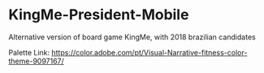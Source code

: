# KingMe-President-Mobile
Alternative version of board game KingMe, with 2018 brazilian candidates 

Palette Link: https://color.adobe.com/pt/Visual-Narrative-fitness-color-theme-9097167/
